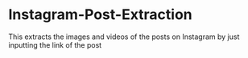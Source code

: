 # Instagram-Post-Extraction
This extracts the images and videos of the posts on Instagram by just inputting the link of the post
